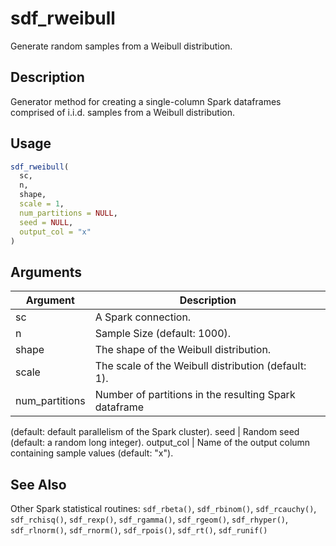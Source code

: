 # sdf_rweibull


Generate random samples from a Weibull distribution.




## Description

Generator method for creating a single-column Spark dataframes comprised of
i.i.d. samples from a Weibull distribution.





## Usage
```r
sdf_rweibull(
  sc,
  n,
  shape,
  scale = 1,
  num_partitions = NULL,
  seed = NULL,
  output_col = "x"
)
```




## Arguments


Argument      |Description
------------- |----------------
sc | A Spark connection.
n | Sample Size (default: 1000).
shape | The shape of the Weibull distribution.
scale | The scale of the Weibull distribution (default: 1).
num_partitions | Number of partitions in the resulting Spark dataframe
(default: default parallelism of the Spark cluster).
seed | Random seed (default: a random long integer).
output_col | Name of the output column containing sample values (default: "x").







## See Also

Other Spark statistical routines: 
`sdf_rbeta()`,
`sdf_rbinom()`,
`sdf_rcauchy()`,
`sdf_rchisq()`,
`sdf_rexp()`,
`sdf_rgamma()`,
`sdf_rgeom()`,
`sdf_rhyper()`,
`sdf_rlnorm()`,
`sdf_rnorm()`,
`sdf_rpois()`,
`sdf_rt()`,
`sdf_runif()`



